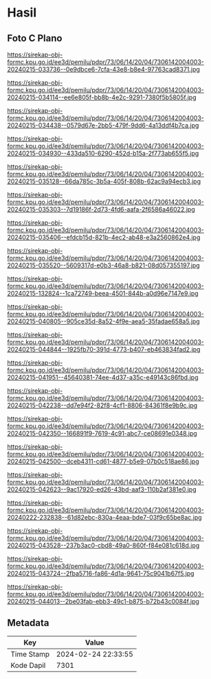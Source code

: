 # Hasil

## Foto C Plano

https://sirekap-obj-formc.kpu.go.id/ee3d/pemilu/pdpr/73/06/14/20/04/7306142004003-20240215-033736--0e9dbce6-7cfa-43e8-b8e4-97763cad8371.jpg

https://sirekap-obj-formc.kpu.go.id/ee3d/pemilu/pdpr/73/06/14/20/04/7306142004003-20240215-034114--ee6e805f-bb8b-4e2c-9291-7380f5b5805f.jpg

https://sirekap-obj-formc.kpu.go.id/ee3d/pemilu/pdpr/73/06/14/20/04/7306142004003-20240215-034438--0579d67e-2bb5-479f-9dd6-4a13ddf4b7ca.jpg

https://sirekap-obj-formc.kpu.go.id/ee3d/pemilu/pdpr/73/06/14/20/04/7306142004003-20240215-034930--433da510-6290-452d-b15a-2f773ab655f5.jpg

https://sirekap-obj-formc.kpu.go.id/ee3d/pemilu/pdpr/73/06/14/20/04/7306142004003-20240215-035128--66da785c-3b5a-405f-808b-62ac9a94ecb3.jpg

https://sirekap-obj-formc.kpu.go.id/ee3d/pemilu/pdpr/73/06/14/20/04/7306142004003-20240215-035303--7d19186f-2d73-4fd6-aafa-2f6586a46022.jpg

https://sirekap-obj-formc.kpu.go.id/ee3d/pemilu/pdpr/73/06/14/20/04/7306142004003-20240215-035406--efdcb15d-821b-4ec2-ab48-e3a2560862e4.jpg

https://sirekap-obj-formc.kpu.go.id/ee3d/pemilu/pdpr/73/06/14/20/04/7306142004003-20240215-035520--5609317d-e0b3-46a8-b821-08d057355197.jpg

https://sirekap-obj-formc.kpu.go.id/ee3d/pemilu/pdpr/73/06/14/20/04/7306142004003-20240215-132824--1ca72749-beea-4501-844b-a0d96e7147e9.jpg

https://sirekap-obj-formc.kpu.go.id/ee3d/pemilu/pdpr/73/06/14/20/04/7306142004003-20240215-040805--905ce35d-8a52-4f9e-aea5-35fadae658a5.jpg

https://sirekap-obj-formc.kpu.go.id/ee3d/pemilu/pdpr/73/06/14/20/04/7306142004003-20240215-044844--1925fb70-391d-4773-b407-eb463834fad2.jpg

https://sirekap-obj-formc.kpu.go.id/ee3d/pemilu/pdpr/73/06/14/20/04/7306142004003-20240215-041951--45640381-74ee-4d37-a35c-e49143c86fbd.jpg

https://sirekap-obj-formc.kpu.go.id/ee3d/pemilu/pdpr/73/06/14/20/04/7306142004003-20240215-042238--dd7e94f2-82f8-4cf1-8806-84361f8e9b9c.jpg

https://sirekap-obj-formc.kpu.go.id/ee3d/pemilu/pdpr/73/06/14/20/04/7306142004003-20240215-042350--166891f9-7619-4c91-abc7-ce08691e0348.jpg

https://sirekap-obj-formc.kpu.go.id/ee3d/pemilu/pdpr/73/06/14/20/04/7306142004003-20240215-042500--dceb4311-cd61-4877-b5e9-07b0c518ae86.jpg

https://sirekap-obj-formc.kpu.go.id/ee3d/pemilu/pdpr/73/06/14/20/04/7306142004003-20240215-042623--9ac17920-ed26-43bd-aaf3-110b2af381e0.jpg

https://sirekap-obj-formc.kpu.go.id/ee3d/pemilu/pdpr/73/06/14/20/04/7306142004003-20240222-232838--61d82ebc-830a-4eaa-bde7-03f9c65be8ac.jpg

https://sirekap-obj-formc.kpu.go.id/ee3d/pemilu/pdpr/73/06/14/20/04/7306142004003-20240215-043528--237b3ac0-cbd8-49a0-860f-f84e081c618d.jpg

https://sirekap-obj-formc.kpu.go.id/ee3d/pemilu/pdpr/73/06/14/20/04/7306142004003-20240215-043724--2fba5716-fa86-4d1a-9641-75c9041b67f5.jpg

https://sirekap-obj-formc.kpu.go.id/ee3d/pemilu/pdpr/73/06/14/20/04/7306142004003-20240215-044013--2be03fab-ebb3-49c1-b875-b72b43c0084f.jpg


## Metadata

| Key        | Value               |
| ---------- | ------------------- |
| Time Stamp | 2024-02-24 22:33:55 |
| Kode Dapil | 7301                |




